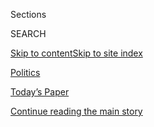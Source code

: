 <div id="app">

<div>

<div class="NYTAppHideMasthead css-zz1s19 e1suatyy0">

<div class="section css-ui9rw0 e1suatyy2">

<div class="css-11hrj97 er09x8g0">

<div class="css-6n7j50">

</div>

<span class="css-1dv1kvn">Sections</span>

<div class="css-10488qs">

<span class="css-1dv1kvn">SEARCH</span>

</div>

[Skip to content](#site-content)[Skip to site index](#site-index)

</div>

<div id="masthead-section-label" class="css-1fnb9ct eaxe0e00">

[Politics](https://www.nytimes.com/section/politics)

</div>

<div class="css-10698na e1huz5gh0">

</div>

</div>

<div id="masthead-bar-one" class="section hasLinks css-15hmgas e1csuq9d3">

<div class="css-uqyvli e1csuq9d0">

</div>

<div class="css-1uqjmks e1csuq9d1">

</div>

<div class="css-9e9ivx">

[](https://myaccount.nytimes.com/auth/login?response_type=cookie&client_id=vi)

</div>

<div class="css-1bvtpon e1csuq9d2">

[Today’s Paper](https://www.nytimes.com/section/todayspaper)

</div>

</div>

</div>

</div>

<div data-aria-hidden="false">

<div id="site-content" role="main">

<div id="top-wrapper" class="css-15p45cc eaca97t0" type="top">

<div id="top-slug" class="css-19x0jxb eaca97t1" hidden="">

Advertisement

</div>

[Continue reading the main story](#after-top)

<div class="ad top-wrapper" style="text-align:center;height:100%;display:block;min-height:90px">

<div id="top" class="place-ad" data-position="top" data-size-key="top">

</div>

</div>

<div id="after-top">

</div>

</div>

<div id="collection-politics" class="section css-15h4p1b e9abtgs0">

<div class="css-1j21atc e1svk9qx1">

<div class="css-fmiefx e1svk9qx2">

<div class="css-1hk7r2m eu54l5x0">

<div id="sponsor-wrapper" class="css-7a1pgi eaca97t0" type="sponsor" hidden="">

<div id="sponsor-slug" class="css-1l4mleb eaca97t1" hidden="">

Supported by

</div>

[Continue reading the main story](#after-sponsor)

<div id="sponsor" class="ad sponsor-wrapper" style="text-align:left;height:100%;display:block">

</div>

<div id="after-sponsor">

</div>

</div>

</div>

### <span class="css-5xm8y ezz4tcd1">[U.S.](/section/us)</span>

</div>

<div class="css-nfcc9b e1svk9qx3">

<div class="css-vl9dhg e1svk9qx5">

<div class="css-1nrhkj6 e1svk9qx6">

# Politics

<div class="follow-button-placeholder" data-collection-id="">

</div>

</div>

</div>

</div>

</div>

1.  [Election 2020](https://www.nytimes.com/news-event/2020-election)
2.  [Democratic
    Polls](https://www.nytimes.com/interactive/2020/us/elections/democratic-polls.html)
3.  [Presidential
    Candidates](https://www.nytimes.com/interactive/2019/us/politics/2020-presidential-candidates.html)
4.  [Democratic
    Debates](https://www.nytimes.com/news-event/democratic-debates)

<div class="css-4svvz1 ekkqrpp0">

<div id="collection-highlights-container" class="section css-18l1u7x e46isfb1">

<div class="css-gfgt40 ekkqrpp1">

## Highlights

<div class="css-apvlfc">

1.  ![<span class="css-1nk1g0h e1oaj3zl2"><span class="css-1dv1kvn">Credit</span>Michelle
    V. Agins/The New York
    Times</span>](https://static01.nyt.com/images/2020/08/09/us/politics/09DC-INTEL/merlin_175047585_bb745441-bc29-4907-be99-56a1b4493a5d-videoLarge.jpg)
    
    <div class="css-10wtrbd">
    
    <div class="css-1hyfx7x">
    
    [![](https://static01.nyt.com/images/2020/08/09/us/politics/09DC-INTEL/09DC-INTEL-thumbStandard.jpg)](/2020/08/07/us/politics/russia-china-trump-biden-election-interference.html)
    
    </div>
    
    ## [Russia Continues Interfering in Election to Try to Help Trump, U.S. Intelligence Says](/2020/08/07/us/politics/russia-china-trump-biden-election-interference.html)
    
    But a new assessment says China would prefer to see the president
    defeated, though it is not clear Beijing is doing much to meddle in
    the 2020 campaign to help Joseph R. Biden Jr.
    
    <span class="css-me3p27"></span><span class="css-1dydysp e4e4i5l3"></span><span class="css-9voj2j">By
    <span class="css-1baulvz last-byline" itemprop="name">Julian E.
    Barnes</span></span>
    
    </div>

2.  ![<span class="css-1nk1g0h e1oaj3zl2"><span class="css-1dv1kvn">Credit</span>Erin
    Schaff/The New York
    Times</span>](https://static01.nyt.com/images/2020/08/07/us/politics/07dc-virus-cong-01/merlin_175432500_d6a89223-8234-4d82-a674-6c57f7b3cec7-videoLarge.jpg)
    
    <div class="css-10wtrbd">
    
    <div class="css-1hyfx7x">
    
    [![](https://static01.nyt.com/images/2020/08/07/us/politics/07dc-virus-cong-01/07dc-virus-cong-01-thumbStandard.jpg)](/2020/08/07/us/politics/trump-congress-stimulus.html)
    
    </div>
    
    ## [Trump Threatens to Bypass Congress as Stimulus Talks Fail Again](/2020/08/07/us/politics/trump-congress-stimulus.html)
    
    Democrats said the talks had been “disappointing,” and President
    Trump promised to use executive orders to provide relief if no
    agreement could be reached.
    
    <span class="css-me3p27"></span><span class="css-1dydysp e4e4i5l3"></span><span class="css-9voj2j">By
    <span class="css-1baulvz" itemprop="name">Emily Cochrane</span> and
    <span class="css-1baulvz last-byline" itemprop="name">Jim
    Tankersley</span></span>
    
    </div>

<!-- end list -->

1.  ![<span class="css-1nk1g0h e1oaj3zl2"><span class="css-1dv1kvn">Credit</span>Doug
    Mills/The New York
    Times</span>](https://static01.nyt.com/images/2020/08/07/multimedia/07xp-magazine-takeaways-pix1/07xp-magazine-takeaways-pix1-videoLarge.jpg)
    
    <div class="css-10wtrbd">
    
    ## [Trump, Russia and an Intelligence Document: Key Moments](/2020/08/08/us/politics/trump-russia.html)
    
    <div class="css-1s9ra41">
    
    [![](https://static01.nyt.com/images/2020/08/07/multimedia/07xp-magazine-takeaways-pix1/07xp-magazine-takeaways-pix1-thumbLarge.jpg)](/2020/08/08/us/politics/trump-russia.html)
    
    </div>
    
    Officials told The New York Times Magazine that the draft of a
    classified document reporting that Russia favored President Trump in
    the 2020 election was changed to soften its assessment.
    
    <span class="css-me3p27"></span><span class="css-1dydysp e4e4i5l3"></span><span class="css-9voj2j">By
    <span class="css-1baulvz last-byline" itemprop="name">Alan
    Yuhas</span></span>
    
    </div>

2.  ![<span class="css-1nk1g0h e1oaj3zl2"><span class="css-1dv1kvn">Credit</span>Michelle
    V. Agins/The New York
    Times</span>](https://static01.nyt.com/images/2020/08/07/us/politics/07biden-memo1/07biden-memo1-videoLarge-v3.jpg)
    
    <div class="css-10wtrbd">
    
    ### political memo
    
    ## [Why Joe Biden Keeps Missing His Own V.P. Deadlines](/2020/08/07/us/politics/joe-biden-vice-presidential-search.html)
    
    <div class="css-1s9ra41">
    
    [![](https://static01.nyt.com/images/2020/08/07/us/politics/07biden-memo1/07biden-memo1-thumbLarge.jpg)](/2020/08/07/us/politics/joe-biden-vice-presidential-search.html)
    
    </div>
    
    On issues big and small, Joseph R. Biden Jr. will not be rushed,
    including the critical choice of a running mate. He’s deliberative,
    and he doesn’t mind extending his timetable — again and again.
    
    <span class="css-me3p27"></span><span class="css-1dydysp e4e4i5l3"></span><span class="css-9voj2j">By
    <span class="css-1baulvz last-byline" itemprop="name">Katie
    Glueck</span></span>
    
    </div>

</div>

</div>

</div>

<div id="mid1-wrapper" class="css-1mn4oms eaca97t0" type="rank">

<div id="mid1-slug" class="css-1tag3rd eaca97t1">

Advertisement

</div>

[Continue reading the main story](#after-mid1)

<div id="mid1" class="ad mid1-wrapper" style="text-align:center;height:100%;display:block">

</div>

<div id="after-mid1">

</div>

</div>

</div>

<div class="css-185go5a e1o5byef0">

<div class="css-15cbhtu">

  - [Latest](#stream-panel)
  - <span class="css-6n7j50">Search</span>
    <div class="control">
    <div class="label-container css-1dv1kvn">
    Search
    </div>
    <div class="css-wm4t3d">
    **<span id="clear-search-input" class="css-1dv1kvn">Clear this text
    input</span>
    </div>
    </div>
    <span class="css-1iovbfw"></span>

<div id="stream-panel" class="section css-8msx5b e1jz0cab1">

<div class="css-13mho3u">

1.  
    
    <div class="css-1cp3ece">
    
    <div class="css-1l4spti">
    
    [](/2020/08/08/us/politics/trump-russia.html)
    
    <div class="css-79elbk">
    
    ![](https://static01.nyt.com/images/2020/08/07/multimedia/07xp-magazine-takeaways-pix1/07xp-magazine-takeaways-pix1-thumbWide.jpg?quality=75&auto=webp&disable=upscale)
    
    </div>
    
    ## Trump, Russia and an Intelligence Document: Key Moments
    
    Officials told The New York Times Magazine that the draft of a
    classified document reporting that Russia favored President Trump in
    the 2020 election was changed to soften its assessment.
    
    <div class="css-1nqbnmb ea5icrr0">
    
    By <span class="css-1n7hynb">Alan Yuhas</span>
    
    </div>
    
    </div>
    
    <div class="css-1lc2l26 e1xfvim33">
    
    </div>
    
    </div>

2.  
    
    <div class="css-1cp3ece">
    
    <div class="css-1l4spti">
    
    [](/2020/08/08/business/economy/lost-unemployment-benefits.html)
    
    <div class="css-79elbk">
    
    ![](https://static01.nyt.com/images/2020/08/06/business/00virus-cliff1c/00virus-cliff1c-thumbWide-v2.jpg?quality=75&auto=webp&disable=upscale)
    
    </div>
    
    ## Without $600 Weekly Benefit, Unemployed Face Bleak Choices
    
    A federal supplement to jobless pay was a lifeline for millions and
    for the economy. Its cutoff, even if temporary, may have lasting
    consequences.
    
    <div class="css-1nqbnmb ea5icrr0">
    
    By <span class="css-1n7hynb">Ben Casselman <span>and</span> Gillian
    Friedman</span>
    
    </div>
    
    </div>
    
    <div class="css-1lc2l26 e1xfvim33">
    
    </div>
    
    </div>

3.  
    
    <div class="css-1cp3ece">
    
    <div class="css-1l4spti">
    
    [](/2020/08/08/style/katie-hill-she-will-rise-revenge-porn.html)
    
    <div class="css-79elbk">
    
    ![](https://static01.nyt.com/images/2020/08/08/fashion/08KATIE-HILL1/08KATIE-HILL1-thumbWide-v2.jpg?quality=75&auto=webp&disable=upscale)
    
    </div>
    
    ## The Nudes Aren’t Going Away. Katie Hill’s OK With That.
    
    Nine months after stepping down from Congress, she is trying to move
    forward.
    
    <div class="css-1nqbnmb ea5icrr0">
    
    By <span class="css-1n7hynb">Jessica Bennett</span>
    
    </div>
    
    </div>
    
    <div class="css-1lc2l26 e1xfvim33">
    
    </div>
    
    </div>

4.  
    
    <div class="css-1cp3ece">
    
    <div class="css-1l4spti">
    
    [](/2020/08/08/us/politics/biden-vp-chris-dodd.html)
    
    <div class="css-79elbk">
    
    ![](https://static01.nyt.com/images/2020/08/06/us/politics/00dodd1/merlin_36514615_dcf57ca5-d1c3-4ae1-b32d-a6c14fe5ca3c-thumbWide.jpg?quality=75&auto=webp&disable=upscale)
    
    </div>
    
    ## Chris Dodd, an Insider From Biden’s Past, Is Helping Him Pick His Future
    
    As Biden works to win over progressive voters, he has empowered a
    Washington uber-veteran long trailed by allegations of personal and
    financial indiscretion.
    
    <div class="css-1nqbnmb ea5icrr0">
    
    By <span class="css-1n7hynb">Matt Flegenheimer, Rebecca R. Ruiz
    <span>and</span> Sydney Ember</span>
    
    </div>
    
    </div>
    
    <div class="css-1lc2l26 e1xfvim33">
    
    </div>
    
    </div>

5.  
    
    <div class="css-1cp3ece">
    
    <div class="css-1l4spti">
    
    [](/2020/08/08/us/politics/trump-tiktok-deal-treasury.html)
    
    <div class="css-79elbk">
    
    ![](https://static01.nyt.com/images/2020/08/08/us/politics/08dc-trump-deal01/merlin_175385274_5c253a96-ea25-4174-8386-27b256225651-thumbWide.jpg?quality=75&auto=webp&disable=upscale)
    
    </div>
    
    ### <span class="css-m70j1g">White House MEmo</span>
    
    ## Trump Wants U.S. to Get Cut of Any TikTok Deal. No One Knows How That’d Work.
    
    The president has repeatedly called for a big payment to the
    Treasury Department if a Chinese company sells the app to Microsoft,
    but there is no provision in the law for that.
    
    <div class="css-1nqbnmb ea5icrr0">
    
    By <span class="css-1n7hynb">Michael D. Shear, Alan Rappeport
    <span>and</span> Ana Swanson</span>
    
    </div>
    
    </div>
    
    <div class="css-1lc2l26 e1xfvim33">
    
    </div>
    
    </div>

6.  
    
    <div class="css-1cp3ece">
    
    <div class="css-1l4spti">
    
    [](/2020/08/08/magazine/us-russia-intelligence.html)
    
    <div class="css-79elbk">
    
    ![](https://static01.nyt.com/images/2020/08/16/magazine/16mag-intellgence-homepagepromo/16mag-intellgence-homepagepromo-thumbWide.png?quality=75&auto=webp&disable=upscale)
    
    </div>
    
    ### <span class="css-m70j1g">Feature</span>
    
    ## Unwanted Truths: Inside Trump’s Battles With U.S. Intelligence Agencies
    
    Last year, intelligence officials gathered to write a classified
    report on Russia’s interest in the 2020 election. An investigation
    from the magazine uncovered what happened next.
    
    <div class="css-1nqbnmb ea5icrr0">
    
    By <span class="css-1n7hynb">Robert Draper</span>
    
    </div>
    
    </div>
    
    <div class="css-1lc2l26 e1xfvim33">
    
    </div>
    
    </div>

7.  
    
    <div class="css-1cp3ece">
    
    <div class="css-1l4spti">
    
    [](/2020/08/08/us/politics/trump-biden-polls-interview.html)
    
    <div class="css-79elbk">
    
    ![](https://static01.nyt.com/images/2020/08/08/us/politics/08moments1/08moments1-thumbWide.jpg?quality=75&auto=webp&disable=upscale)
    
    </div>
    
    ### <span class="css-m70j1g">News Analysis</span>
    
    ## Trump’s Axios Interview, Kanye West’s Campaign: The Latest in the 2020 Race
    
    President Trump wants to brand Joe Biden as a doddering gaffe
    machine. But the incumbent’s own rhetoric causes so much controversy
    it is overwhelming the strategy.
    
    <div class="css-1nqbnmb ea5icrr0">
    
    By <span class="css-1n7hynb">Astead W. Herndon <span>and</span>
    Annie Karni</span>
    
    </div>
    
    </div>
    
    <div class="css-1lc2l26 e1xfvim33">
    
    </div>
    
    </div>

8.  
    
    <div class="css-1cp3ece">
    
    <div class="css-1l4spti">
    
    [](/2020/08/07/us/politics/trump-news-conference-bedminster.html)
    
    <div class="css-79elbk">
    
    ![](https://static01.nyt.com/images/2020/09/07/business/07vid-trump/merlin_175454148_1e78cac3-71ad-4b03-9e30-8f47b4d5da81-thumbWide.jpg?quality=75&auto=webp&disable=upscale)
    
    </div>
    
    ## Away From Gridlock in Washington, Trump Puts on a Show for His Club
    
    The president held what was billed as a news conference. But there
    was almost no news, he again said the virus would disappear and his
    audience seemed at times less the nation than his golf club members.
    
    <div class="css-1nqbnmb ea5icrr0">
    
    By <span class="css-1n7hynb">Annie Karni <span>and</span> Maggie
    Haberman</span>
    
    </div>
    
    </div>
    
    <div class="css-1lc2l26 e1xfvim33">
    
    </div>
    
    </div>

9.  
    
    <div class="css-1cp3ece">
    
    <div class="css-1l4spti">
    
    [](/2020/08/07/us/politics/postal-service-reorganization-mail-ballots.html)
    
    <div class="css-79elbk">
    
    ![](https://static01.nyt.com/images/2020/08/07/us/07dc-postal/merlin_175343967_1193d995-7caf-4b86-99da-3186ac0c799e-thumbWide.jpg?quality=75&auto=webp&disable=upscale)
    
    </div>
    
    ## Postal Service Leader Sets Reorganization Amid Scrutiny Over Mail Ballots
    
    The Trump donor who runs the post office pledged that such changes
    would not affect the ability to deliver ballots on time this fall.
    
    <div class="css-1nqbnmb ea5icrr0">
    
    By <span class="css-1n7hynb">Michael D. Shear</span>
    
    </div>
    
    </div>
    
    <div class="css-1lc2l26 e1xfvim33">
    
    </div>
    
    </div>

10. 
    
    <div class="css-1cp3ece">
    
    <div class="css-1l4spti">
    
    [](/2020/08/07/us/politics/trump-congress-stimulus.html)
    
    <div class="css-79elbk">
    
    ![](https://static01.nyt.com/images/2020/08/07/us/politics/07dc-virus-cong-01/merlin_175432500_d6a89223-8234-4d82-a674-6c57f7b3cec7-thumbWide.jpg?quality=75&auto=webp&disable=upscale)
    
    </div>
    
    ## Trump Threatens to Bypass Congress as Stimulus Talks Fail Again
    
    Democrats said the talks had been “disappointing,” and President
    Trump promised to use executive orders to provide relief if no
    agreement could be reached.
    
    <div class="css-1nqbnmb ea5icrr0">
    
    By <span class="css-1n7hynb">Emily Cochrane <span>and</span> Jim
    Tankersley</span>
    
    </div>
    
    </div>
    
    <div class="css-1lc2l26 e1xfvim33">
    
    </div>
    
    </div>

<div class="css-13mho3u">

<div class="css-1t62hi8">

<div class="css-1stvaey">

Show More

<div>

<div style="border:0;clip:rect(0 0 0 0);height:1px;margin:-1px;overflow:hidden;white-space:nowrap;padding:0;width:1px;position:absolute" role="log" data-aria-live="assertive">

</div>

<div style="border:0;clip:rect(0 0 0 0);height:1px;margin:-1px;overflow:hidden;white-space:nowrap;padding:0;width:1px;position:absolute" role="log" data-aria-live="assertive">

</div>

<div style="border:0;clip:rect(0 0 0 0);height:1px;margin:-1px;overflow:hidden;white-space:nowrap;padding:0;width:1px;position:absolute" role="log" data-aria-live="polite">

</div>

<div style="border:0;clip:rect(0 0 0 0);height:1px;margin:-1px;overflow:hidden;white-space:nowrap;padding:0;width:1px;position:absolute" role="log" data-aria-live="polite">

</div>

</div>

</div>

</div>

</div>

</div>

<div class="css-g6hk37 supplemental">

<div id="mid2-wrapper" class="css-10wkyv7 eaca97t0" type="lede">

<div id="mid2-slug" class="css-1tag3rd eaca97t1">

Advertisement

</div>

[Continue reading the main story](#after-mid2)

<div id="mid2" class="ad mid2-wrapper" style="text-align:center;height:100%;display:block;min-height:250px">

</div>

<div id="after-mid2">

</div>

</div>

## The On Politics Newsletter

<div class="css-hftqp3">

A daily newsletter exploring the people, issues and ideas reshaping our
political world.

</div>

[SIGN UP](/newsletters/signup/CN)

<div id="mktg-wrapper" class="css-oxle51 eaca97t0" type="mktg">

<div id="mktg-slug" class="css-1tag3rd eaca97t1">

Advertisement

</div>

[Continue reading the main story](#after-mktg)

<div id="mktg" class="ad mktg-wrapper" style="text-align:center;height:100%;display:block">

</div>

<div id="after-mktg">

</div>

</div>

## Follow Us

<div class="module-body">

  - [**<span data-aria-hidden="true">nytpolitics</span><span class="css-1dv1kvn">twitter
    page for nytpolitics</span>](https://twitter.com/nytpolitics)
  - [**<span data-aria-hidden="true">nytpolitics</span><span class="css-1dv1kvn">facebook
    page for nytpolitics</span>](https://www.facebook.com/nytpolitics)

</div>

</div>

</div>

</div>

</div>

</div>

</div>

## Site Index

<div>

</div>

## Site Information Navigation

  - [© <span>2020</span> <span>The New York Times
    Company</span>](https://help.nytimes.com/hc/en-us/articles/115014792127-Copyright-notice)

<!-- end list -->

  - [NYTCo](https://www.nytco.com/)
  - [Contact
    Us](https://help.nytimes.com/hc/en-us/articles/115015385887-Contact-Us)
  - [Work with us](https://www.nytco.com/careers/)
  - [Advertise](https://nytmediakit.com/)
  - [T Brand Studio](http://www.tbrandstudio.com/)
  - [Your Ad
    Choices](https://www.nytimes.com/privacy/cookie-policy#how-do-i-manage-trackers)
  - [Privacy](https://www.nytimes.com/privacy)
  - [Terms of
    Service](https://help.nytimes.com/hc/en-us/articles/115014893428-Terms-of-service)
  - [Terms of
    Sale](https://help.nytimes.com/hc/en-us/articles/115014893968-Terms-of-sale)
  - [Site Map](https://spiderbites.nytimes.com)
  - [Help](https://help.nytimes.com/hc/en-us)
  - [Subscriptions](https://www.nytimes.com/subscription?campaignId=37WXW)

</div>

</div>

